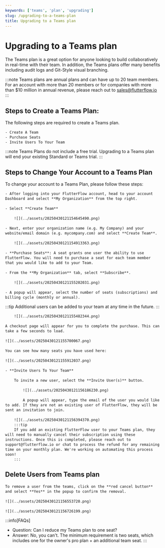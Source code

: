 ```yaml
---
keywords: ['teams', 'plan', 'upgrading']
slug: /upgrading-to-a-teams-plan
title: Upgrading to a Teams plan
---
```

# Upgrading to a Teams plan

The Teams plan is a great option for anyone looking to build collaboratively in real-time with their team. In addition, the Teams plans offer many benefits including audit logs and Git-Style visual branching.

:::note
Teams plans are annual plans and can have up to 20 team members. For an account with more than 20 members or for companies with more than $10 million in annual revenue, please reach out to sales@flutterflow.io
:::

## Steps to Create a Teams Plan: 

The following steps are required to create a Teams plan.

    - Create A Team
    - Purchase Seats
    - Invite Users To Your Team

:::note
Teams Plans do not include a free trial. Upgrading to a Teams plan will end your existing Standard or Teams trial.
:::

## Steps to Change Your Account to a Teams Plan

To change your account to a Teams Plan, please follow these steps:

    - After logging into your FlutterFlow account, head to your account Dashboard and select **My Organization** from the top right.

    - Select **Create Team**

        ![](../assets/20250430121154645490.png)

    - Next, enter your organization name (e.g. My Company) and your website/email domain (e.g. mycompany.com) and select **Create Team**.

        ![](../assets/20250430121154913363.png)

    - **Purchase Seats**: A seat grants one user the ability to use FlutterFlow. You will need to purchase a seat for each team member that you would like to add to your Team. 

    - From the **My Organization** tab, select **Subscribe**.

        ![](../assets/20250430121155202031.png)

    - A popup will appear, select the number of seats (subscriptions) and billing cycle (monthly or annual).

:::tip
Additional users can be added to your team at any time in the future. 
:::

        ![](../assets/20250430121155482344.png)

    A checkout page will appear for you to complete the purchase. This can take a few seconds to load.

    ![](../assets/20250430121155700067.png)

    You can see how many seats you have used here:

    ![](../assets/20250430121155912037.png)

    - **Invite Users To Your Team**

        To invite a new user, select the **Invite User(s)** button.

            ![](../assets/20250430121156186230.png)

            A popup will appear, type the email of the user you would like to add. If they are not an existing user of FlutterFlow, they will be sent an invitation to join.

        ![](../assets/20250430121156394370.png)
        :::tip
        If you add an existing FlutterFlow user to your Teams plan, they will need to manually cancel their subscription using these instructions. Once this is completed, please reach out to support@flutterflow.io or chat to process the refund for any remaining time on your monthly plan. We're working on automating this process soon!
        :::

## Delete Users from Teams plan

    To remove a user from the teams, click on the **red cancel button** and select **Yes** in the popup to confirm the removal.

    ![](../assets/20250430121156553720.png)

    ![](../assets/20250430121156726199.png)

:::info[FAQs]
- Question: Can I reduce my Teams plan to one seat?
- Answer: No, you can't. The minimum requirement is two seats, which includes one for the owner's pro plan + an additional team seat.
:::
